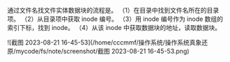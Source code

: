通过文件名找文件实体数据块的流程是。
（1）在目录中找到文件名所在的目录项。
（2）从目录项中获取 inode 编号。
（3）用 inode 编号作为 inode 数组的索引下标，找到 inode。
（4）从该 inode 中获取数据块的地址，读取数据块。

![截图 2023-08-21 16-45-53](/home/cccmmf/操作系统/操作系统真象还原/mycode/fs/note/screenshot/截图 2023-08-21 16-45-53.png)